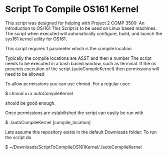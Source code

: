 # Script To Compile OS161 Kernel
This script was designed for helping with Project 2 COMP 3500: An Introduction to OS/161
This Script is to be used on Linux based machines. The script when executed will automatically configure, build, and launch the sys161 kernel utility for OS161.

This script requires 1 parameter which is the compile location

Typically the compile locations are ASST and then a number
The script needs to be executed in a bash based window, such as terminal.
If the os prevents execution of the script (autoCompileKernel) then permissions will need to be allowed

To allow permissions you can use chmod. For a regular user: 

  $ chmod u+x autoCompileKernel

should be good enough.

Once permissions are estabilished the script can easily be run with 

  $ ./autoCompileKernel [compile_location]

Lets assume this repository exists in the default Downloads folder:
To run the script do


$ ~/Downloads/ScriptToCompileOS161Kernel/./autoCompileKernel




